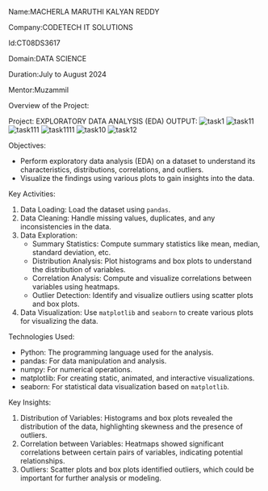 Name:MACHERLA MARUTHI KALYAN REDDY

Company:CODETECH IT SOLUTIONS

Id:CT08DS3617

Domain:DATA SCIENCE

Duration:July to August 2024

Mentor:Muzammil

Overview of the Project:

Project: EXPLORATORY DATA ANALYSIS (EDA)
OUTPUT:
![task1](https://github.com/user-attachments/assets/8d48a0ab-15d0-41c1-acc0-c2bd3c1a09af)
![task11](https://github.com/user-attachments/assets/4c443245-bc42-4206-a517-b75eb1449ff1)
![task111](https://github.com/user-attachments/assets/6e8a71f8-6241-40db-b7e9-3765dd5e61a2)
![task1111](https://github.com/user-attachments/assets/833de928-5545-4619-9fb0-9eecc5a5d526)
![task10](https://github.com/user-attachments/assets/b551c9ef-c921-4229-9614-f946470dfc50)
![task12](https://github.com/user-attachments/assets/28b19d92-e5f8-4a85-8994-9c346a0179bf)


 Objectives:
- Perform exploratory data analysis (EDA) on a dataset to understand its characteristics, distributions, correlations, and outliers.
- Visualize the findings using various plots to gain insights into the data.

 Key Activities:
1. Data Loading: Load the dataset using `pandas`.
2. Data Cleaning: Handle missing values, duplicates, and any inconsistencies in the data.
3. Data Exploration:
   - Summary Statistics: Compute summary statistics like mean, median, standard deviation, etc.
   - Distribution Analysis: Plot histograms and box plots to understand the distribution of variables.
   - Correlation Analysis: Compute and visualize correlations between variables using heatmaps.
   - Outlier Detection: Identify and visualize outliers using scatter plots and box plots.
4. Data Visualization: Use `matplotlib` and `seaborn` to create various plots for visualizing the data.

 Technologies Used:
- Python: The programming language used for the analysis.
- pandas: For data manipulation and analysis.
- numpy: For numerical operations.
- matplotlib: For creating static, animated, and interactive visualizations.
- seaborn: For statistical data visualization based on `matplotlib`.

 Key Insights:
1. Distribution of Variables: Histograms and box plots revealed the distribution of the data, highlighting skewness and the presence of outliers.
2. Correlation between Variables: Heatmaps showed significant correlations between certain pairs of variables, indicating potential relationships.
3. Outliers: Scatter plots and box plots identified outliers, which could be important for further analysis or modeling.
